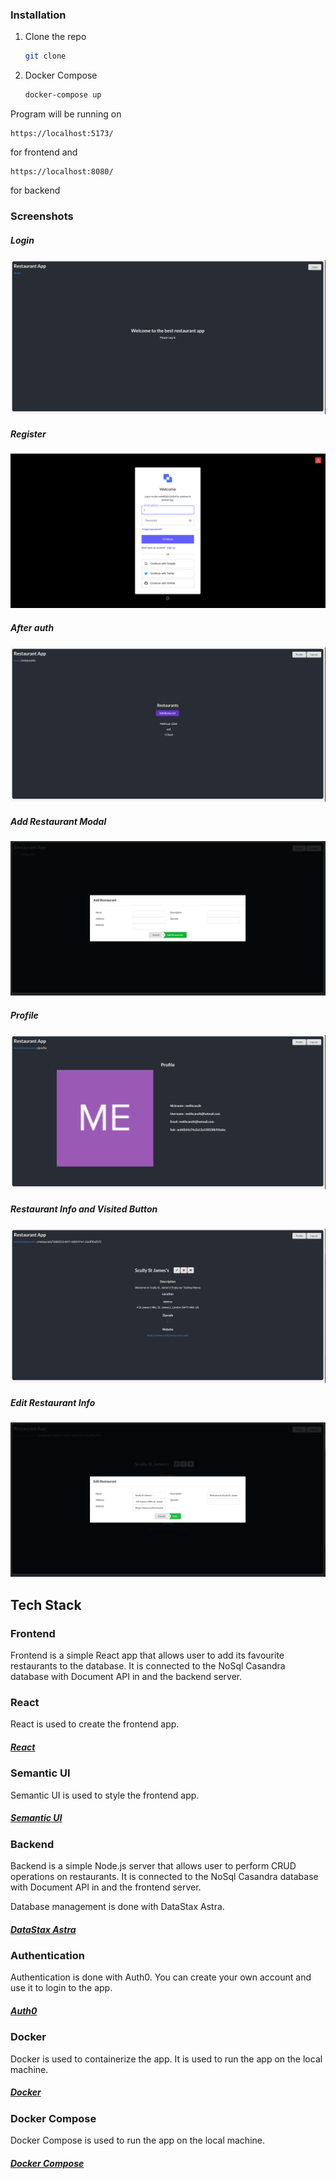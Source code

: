 ### Installation
1. Clone the repo
   ```sh
   git clone 
    ```
2. Docker Compose
   ```sh
   docker-compose up
   ```

Program will be running on 
```
https://localhost:5173/
```
for frontend and
```
https://localhost:8080/
```
for backend

### Screenshots

##### Login
![image](screenshots/login.png)

##### Register
![image](screenshots/aouth_screen.png)

##### After auth
![image](screenshots/after_auth.png)

##### Add Restaurant Modal
![image](screenshots/add_restaurant.png)

##### Profile
![image](screenshots/profile.png)

##### Restaurant Info and Visited Button
![image](screenshots/restaurant_info.png)

##### Edit Restaurant Info
![image](screenshots/edit_restaurant_info.png)


<!-- USAGE EXAMPLES -->

## Tech Stack

### Frontend
Frontend is a simple React app that allows user to add its favourite restaurants to the database. It is connected to the NoSql Casandra database with Document API in and the backend server.

### React
React is used to create the frontend app.

##### [React](https://reactjs.org/)

### Semantic UI
Semantic UI is used to style the frontend app.

##### [Semantic UI](https://semantic-ui.com/)

### Backend
Backend is a simple Node.js server that allows user to perform CRUD operations on restaurants. It is connected to the NoSql Casandra database with Document API in and the frontend server. 

Database management is done with DataStax Astra.
##### [DataStax Astra](https://astra.datastax.com/)

### Authentication
Authentication is done with Auth0. You can create your own account and use it to login to the app.

##### [Auth0](https://auth0.com/)

### Docker
Docker is used to containerize the app. It is used to run the app on the local machine.

##### [Docker](https://www.docker.com/)

### Docker Compose
Docker Compose is used to run the app on the local machine.

##### [Docker Compose](https://docs.docker.com/compose/)

